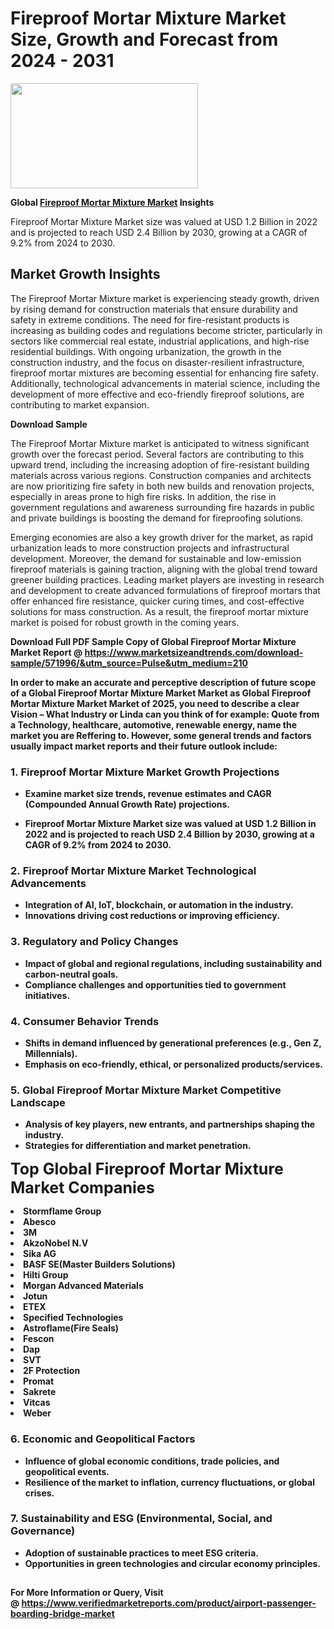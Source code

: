<H1>Fireproof Mortar Mixture Market Size, Growth and Forecast from 2024 - 2031</H1><img class="aligncenter size-medium wp-image-584254" src="https://thirdeyenews.in/wp-content/uploads/2024/09/Global-Market-Research-300x168.jpeg" alt="" width="300" height="168" /><p><strong>Global&nbsp;<a href="https://www.marketsizeandtrends.com/download-sample/571996/&amp;utm_source=Pulse&amp;utm_medium=210">Fireproof Mortar Mixture Market</a> Insights</strong></p><p>Fireproof Mortar Mixture Market size was valued at USD 1.2 Billion in 2022 and is projected to reach USD 2.4 Billion by 2030, growing at a CAGR of 9.2% from 2024 to 2030.</p><p><h2>Market Growth Insights</h2> <p>The Fireproof Mortar Mixture market is experiencing steady growth, driven by rising demand for construction materials that ensure durability and safety in extreme conditions. The need for fire-resistant products is increasing as building codes and regulations become stricter, particularly in sectors like commercial real estate, industrial applications, and high-rise residential buildings. With ongoing urbanization, the growth in the construction industry, and the focus on disaster-resilient infrastructure, fireproof mortar mixtures are becoming essential for enhancing fire safety. Additionally, technological advancements in material science, including the development of more effective and eco-friendly fireproof solutions, are contributing to market expansion.</p> <p><strong>Download Sample</strong></p> <p>The Fireproof Mortar Mixture market is anticipated to witness significant growth over the forecast period. Several factors are contributing to this upward trend, including the increasing adoption of fire-resistant building materials across various regions. Construction companies and architects are now prioritizing fire safety in both new builds and renovation projects, especially in areas prone to high fire risks. In addition, the rise in government regulations and awareness surrounding fire hazards in public and private buildings is boosting the demand for fireproofing solutions.</p> <p>Emerging economies are also a key growth driver for the market, as rapid urbanization leads to more construction projects and infrastructural development. Moreover, the demand for sustainable and low-emission fireproof materials is gaining traction, aligning with the global trend toward greener building practices. Leading market players are investing in research and development to create advanced formulations of fireproof mortars that offer enhanced fire resistance, quicker curing times, and cost-effective solutions for mass construction. As a result, the fireproof mortar mixture market is poised for robust growth in the coming years.</p> <p><strong></p><p><span class=""><strong>Download Full PDF Sample Copy of Global Fireproof Mortar Mixture Market Report</strong> @ <a href="https://www.marketsizeandtrends.com/download-sample/571996/&amp;utm_source=Pulse&amp;utm_medium=210" target="_blank">https://www.marketsizeandtrends.com/download-sample/571996/&amp;utm_source=Pulse&amp;utm_medium=210</a></span></p><p>In order to make an accurate and perceptive description of future scope of a Global&nbsp;Fireproof Mortar Mixture Market Market as Global&nbsp;Fireproof Mortar Mixture Market Market of 2025, you need to describe a clear Vision &ndash; What Industry or Linda can you think of for example: Quote from a Technology, healthcare, automotive, renewable energy, name the market you are Reffering to. However, some general trends and factors usually impact market reports and their future outlook include:</p><h3>1.&nbsp;<strong>Fireproof Mortar Mixture Market Growth Projections</strong></h3><ul><li>Examine market size trends, revenue estimates and CAGR (Compounded Annual Growth Rate) projections.</li><li><p>Fireproof Mortar Mixture Market size was valued at USD 1.2 Billion in 2022 and is projected to reach USD 2.4 Billion by 2030, growing at a CAGR of 9.2% from 2024 to 2030.</p></li></ul><h3>2.&nbsp;<strong>Fireproof Mortar Mixture Market Technological Advancements</strong></h3><ul><li>Integration of AI, IoT, blockchain, or automation in the industry.</li><li>Innovations driving cost reductions or improving efficiency.</li></ul><h3>3.&nbsp;<strong>Regulatory and Policy Changes</strong></h3><ul><li>Impact of global and regional regulations, including sustainability and carbon-neutral goals.</li><li>Compliance challenges and opportunities tied to government initiatives.</li></ul><h3>4.&nbsp;<strong>Consumer Behavior Trends</strong></h3><ul><li>Shifts in demand influenced by generational preferences (e.g., Gen Z, Millennials).</li><li>Emphasis on eco-friendly, ethical, or personalized products/services.</li></ul><h3>5.&nbsp;<strong>Global Fireproof Mortar Mixture Market Competitive Landscape</strong></h3><ul><li>Analysis of key players, new entrants, and partnerships shaping the industry.</li><li>Strategies for differentiation and market penetration.</li></ul><p data-pm-slice="1 1 []"><span style="color: inherit; font-family: inherit; font-size: 25px;">Top Global Fireproof Mortar Mixture Market Companies</span></p><div class="" data-test-id=""><p><li>Stormflame Group</li><li> Abesco</li><li> 3M</li><li> AkzoNobel N.V</li><li> Sika AG</li><li> BASF SE(Master Builders Solutions)</li><li> Hilti Group</li><li> Morgan Advanced Materials</li><li> Jotun</li><li> ETEX</li><li> Specified Technologies</li><li> Astroflame(Fire Seals)</li><li> Fescon</li><li> Dap</li><li> SVT</li><li> 2F Protection</li><li> Promat</li><li> Sakrete</li><li> Vitcas</li><li> Weber</li></p></div><h3>6.&nbsp;<strong>Economic and Geopolitical Factors</strong></h3><ul><li>Influence of global economic conditions, trade policies, and geopolitical events.</li><li>Resilience of the market to inflation, currency fluctuations, or global crises.</li></ul><h3>7.&nbsp;<strong>Sustainability and ESG (Environmental, Social, and Governance)</strong></h3><ul><li>Adoption of sustainable practices to meet ESG criteria.</li><li>Opportunities in green technologies and circular economy principles.</li></ul><h2><strong style="font-size: 14px;">For More Information or Query, Visit @&nbsp;</strong><a style="background-color: #ffffff; font-size: 14px;" href="https://www.marketsizeandtrends.com/report/fireproof-mortar-mixture-market/" target="_blank">https://www.verifiedmarketreports.com/product/airport-passenger-boarding-bridge-market</a></h2>
